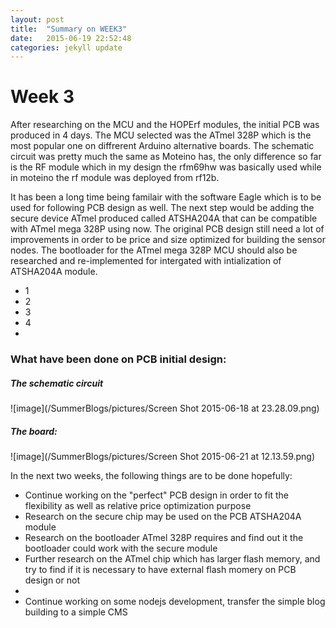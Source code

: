 ```yaml
---
layout: post
title:  "Summary on WEEK3"
date:   2015-06-19 22:52:48
categories: jekyll update
---
```


# Week 3
After researching on the MCU and the HOPErf modules, the initial PCB was produced in 4 days. The MCU selected was the ATmel 328P which is the most popular one on diffrerent Arduino alternative boards. The schematic circuit was pretty much the same as Moteino has, the only difference so far is the RF module which in my design the rfm69hw was basically used while in moteino the rf module was deployed from rf12b.


It has been a long time being familair with the software Eagle which is to be used for following PCB design as well. The next step would be adding the secure device ATmel produced called ATSHA204A that can be compatible with ATmel mega 328P using now. The original PCB design still need a lot of improvements in order to be price and size optimized for building the sensor nodes. The bootloader for the ATmel mega 328P MCU should also be researched and re-implemented for intergated with intialization of ATSHA204A module.
* 1
* 2
* 3
* 4
* 

### What have been done on PCB initial design:
##### The schematic circuit


![image](/SummerBlogs/pictures/Screen Shot 2015-06-18 at 23.28.09.png)

##### The board:

![image](/SummerBlogs/pictures/Screen Shot 2015-06-21 at 12.13.59.png)

In the next two weeks, the following things are to be done hopefully:

* Continue working on the "perfect" PCB design in order to fit the flexibility as well as relative price optimization purpose
* Research on the secure chip may be used on the PCB ATSHA204A module
* Research on the bootloader ATmel 328P requires and find out it the bootloader could work with the secure module
* Further research on the ATmel chip which has larger flash memory, and try to find if it is necessary to have external flash momery on PCB design or not
*
* Continue working on some nodejs development, transfer the simple blog building to a simple CMS


